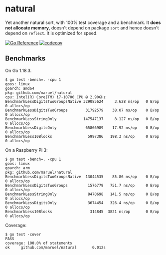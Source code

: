 # natural

Yet another natural sort, with 100% test coverage and a benchmark. It **does not
allocate memory**, doesn't depend on package `sort` and hence doesn't depend on
`reflect`. It is optimized for speed.

[![Go
Reference](https://pkg.go.dev/badge/github.com/maruel/natural.svg)](https://pkg.go.dev/github.com/maruel/natural)
[![codecov](https://codecov.io/gh/maruel/natural/branch/main/graph/badge.svg?token=iQg8Y62BBg)](https://codecov.io/gh/maruel/natural)


## Benchmarks

On Go 1.18.3.

```
$ go test -bench=. -cpu 1
goos: linux
goarch: amd64
pkg: github.com/maruel/natural
cpu: Intel(R) Core(TM) i7-10700 CPU @ 2.90GHz
BenchmarkLessDigitsTwoGroupsNative 329085624     3.628 ns/op   0 B/op   0 allocs/op
BenchmarkLessDigitsTwoGroups        31792579    38.07 ns/op    0 B/op   0 allocs/op
BenchmarkLessStringOnly            147547137     8.127 ns/op   0 B/op   0 allocs/op
BenchmarkLessDigitsOnly             65866989    17.92 ns/op    0 B/op   0 allocs/op
BenchmarkLess10Blocks                5997386   198.3 ns/op     0 B/op   0 allocs/op
```

On a Raspberry Pi 3:

```
$ go test -bench=. -cpu 1
goos: linux
goarch: arm
pkg: github.com/maruel/natural
BenchmarkLessDigitsTwoGroupsNative  13044535    85.86 ns/op    0 B/op   0 allocs/op
BenchmarkLessDigitsTwoGroups         1576779   751.7 ns/op     0 B/op   0 allocs/op
BenchmarkLessStringOnly              8470698   141.5 ns/op     0 B/op   0 allocs/op
BenchmarkLessDigitsOnly              3674454   326.4 ns/op     0 B/op   0 allocs/op
BenchmarkLess10Blocks                 314845  3821 ns/op       0 B/op   0 allocs/op
```

Coverage:

```
$ go test -cover
PASS
coverage: 100.0% of statements
ok     github.com/maruel/natural       0.012s
```


